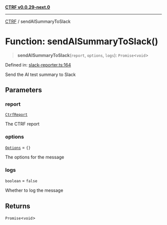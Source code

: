 [**CTRF v0.0.29-next.0**](../README.md)

***

[CTRF](../README.md) / sendAISummaryToSlack

# Function: sendAISummaryToSlack()

> **sendAISummaryToSlack**(`report`, `options`, `logs`): `Promise`\<`void`\>

Defined in: [slack-reporter.ts:164](https://github.com/ctrf-io/slack-ctrf/blob/main/src/slack-reporter.ts#L164)

Send the AI test summary to Slack

## Parameters

### report

[`CtrfReport`](../interfaces/CtrfReport.md)

The CTRF report

### options

[`Options`](../interfaces/Options.md) = `{}`

The options for the message

### logs

`boolean` = `false`

Whether to log the message

## Returns

`Promise`\<`void`\>
